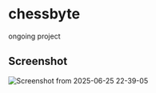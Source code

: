 # chessbyte
ongoing project
## Screenshot 
![Screenshot from 2025-06-25 22-39-05](https://github.com/user-attachments/assets/1f2c1773-8456-4752-b6a2-d18545816a57)
